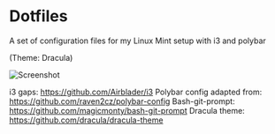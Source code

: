 # Dotfiles

A set of configuration files for my Linux Mint setup with i3 and polybar

(Theme: Dracula)

![Screenshot](dotfiles/screenshots/example.png "Screenshot of i3wm")

i3 gaps: https://github.com/Airblader/i3
Polybar config adapted from: https://github.com/raven2cz/polybar-config
Bash-git-prompt: https://github.com/magicmonty/bash-git-prompt
Dracula theme: https://github.com/dracula/dracula-theme
